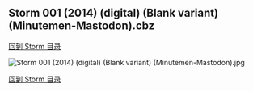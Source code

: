 ## Storm 001 (2014) (digital) (Blank variant) (Minutemen-Mastodon).cbz


[回到 Storm 目录](https://github.com/alicewish/markdown/blob/master/series/Storm.md)


![Storm 001 (2014) (digital) (Blank variant) (Minutemen-Mastodon).jpg](https://wx1.sinaimg.cn/large/6a9fdecaly1fr0x8qks77j21kw2ecag6.jpg)

[回到 Storm 目录](https://github.com/alicewish/markdown/blob/master/series/Storm.md)

